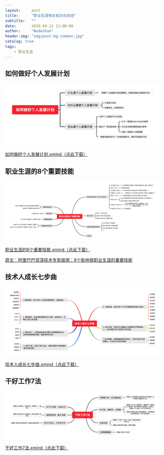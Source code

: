 ```yaml
---
layout:     post
title:      "职业生涯相关知识点总结"
subtitle:   ""
date:       2020-04-12 11:00:00
author:     "Wudashan"
header-img: "img/post-bg-common.jpg"
catalog: true
tags:
    - 职业生涯
---
```


## 如何做好个人发展计划

![](https://raw.githubusercontent.com/wudashan/blog-picture/master/career-knowledge-summary/%E5%A6%82%E4%BD%95%E5%81%9A%E5%A5%BD%E4%B8%AA%E4%BA%BA%E5%8F%91%E5%B1%95%E8%AE%A1%E5%88%92.png)

[如何做好个人发展计划.xmind（点此下载）](https://github.com/wudashan/blog-picture/blob/master/career-knowledge-summary/%E5%A6%82%E4%BD%95%E5%81%9A%E5%A5%BD%E4%B8%AA%E4%BA%BA%E5%8F%91%E5%B1%95%E8%AE%A1%E5%88%92.xmind)

## 职业生涯的8个重要技能

![](https://raw.githubusercontent.com/wudashan/blog-picture/master/8-important-skills/%E8%81%8C%E4%B8%9A%E7%94%9F%E6%B6%AF%E7%9A%848%E4%B8%AA%E9%87%8D%E8%A6%81%E6%8A%80%E8%83%BD.png)

[职业生涯的8个重要技能.xmind（点此下载）](https://github.com/wudashan/blog-picture/blob/master/8-important-skills/%E8%81%8C%E4%B8%9A%E7%94%9F%E6%B6%AF%E7%9A%848%E4%B8%AA%E9%87%8D%E8%A6%81%E6%8A%80%E8%83%BD.xmind?raw=true)

[原文：阿里巴巴资深技术专家崮德：8个影响我职业生涯的重要技能](https://mp.weixin.qq.com/s/4bNAqO5ZtFT8fCQOVw_4LQ)

## 技术人成长七步曲

![](https://raw.githubusercontent.com/wudashan/blog-picture/master/career-knowledge-summary/%E6%8A%80%E6%9C%AF%E4%BA%BA%E6%88%90%E9%95%BF%E4%B8%83%E6%AD%A5%E6%9B%B2.png)

[技术人成长七步曲.xmind（点此下载）](https://github.com/wudashan/blog-picture/blob/master/career-knowledge-summary/%E6%8A%80%E6%9C%AF%E4%BA%BA%E6%88%90%E9%95%BF%E4%B8%83%E6%AD%A5%E6%9B%B2.xmind?raw=true)

## 干好工作7法

![](https://raw.githubusercontent.com/wudashan/blog-picture/master/make-work-better/%E5%B9%B2%E5%A5%BD%E5%B7%A5%E4%BD%9C7%E6%B3%95.png)

[干好工作7法.xmind（点此下载）](https://github.com/wudashan/blog-picture/blob/master/make-work-better/%E5%B9%B2%E5%A5%BD%E5%B7%A5%E4%BD%9C7%E6%B3%95.xmind?raw=true)
